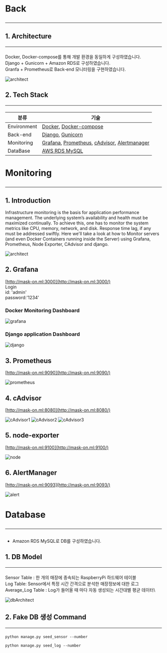 # Back<hr/>

## 1. Architecture<hr/>
Docker, Docker-compose를 통해 개발 환경을 동일하게 구성하였습니다.\
Django + Gunicorn + Amazon RDS로 구성하였습니다.\
Granfa + Prometheus로 Back-end 모니터링을 구현하였습니다.

![architect](archictecture/architecture.png)

## 2. Tech Stack<hr/>
|분류|기술|
|-------|------|
|Environment|[Docker](https://www.docker.com/), [Docker-compose](https://docs.docker.com/compose/)|
|Back-end|[Django](https://www.djangoproject.com/), [Gunicorn](https://gunicorn.org/)|
|Monitoring| [Grafana](https://grafana.com/), [Prometheus](https://prometheus.io), [cAdvisor](https://github.com/google/cadvisor), [Alertmanager](https://prometheus.io/docs/alerting/latest/alertmanager/)|
|DataBase|[AWS RDS MySQL](https://aws.amazon.com/ko/rds/)|

# Monitoring<hr/>

## 1. Introduction
Infrastructure monitoring is the basis for application performance management. 
The underlying system’s availability and health must be maximized continually. 
To achieve this, one has to monitor the system metrics like CPU, memory, network, and disk. Response time lag, if any must be addressed swiftly. 
Here we'll take a look at how to Monitor servers (and even Docker Containers running inside the Server) using 
Grafana, Prometheus, Node Exporter, CAdvisor and django.

![architect](archictecture/docker-prometheus-overview.png)

## 2. Grafana
[http://mask-on.ml:3000](http://mask-on.ml:3000/) \
Login\
id: 'admin'\
password:'1234'
### Docker Monitoring Dashboard
![grafana](archictecture/dockerGrafana.png)

### Django application Dashboard
![django](archictecture/djangoGrafana.png)

## 3. Prometheus
[http://mask-on.ml:9090](http://mask-on.ml:9090/)


![prometheus](archictecture/prometheus.png)

## 4. cAdvisor
[http://mask-on.ml:8080](http://mask-on.ml:8080/)

![cAdvisor1](archictecture/cAdvisor1.png)
![cAdvisor2](archictecture/cAdvisor2.png)
![cAdvisor3](archictecture/cAdvisor3.png)

## 5. node-exporter
[http://mask-on.ml:9100](http://mask-on.ml:9100/)

![node](archictecture/node-exporter.png)    

## 6. AlertManager
[http://mask-on.ml:9093](http://mask-on.ml:9093/)

![alert](archictecture/alertManager.png)

# Database<hr/>
- Amazon RDS MySQL로 DB를 구성하였습니다.
## 1. DB Model<hr/>
Sensor Table : 한 개의 매장에 종속되는 RaspberryPi 하드웨어 테이블\
Log Table: Sensor에서 특정 시간 간격으로 분석한 매장정보에 대한 로그\
Average_Log Table : Log가 들어올 때 마다 자동 생성되는 시간대별 평균 데이터\

![dbArchitect](archictecture/dbArchitect.png)

## 2. Fake DB 생성 Command <hr/> 
    python manage.py seed_sensor --number
    
    python manage.py seed_log --number
